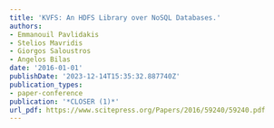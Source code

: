 ```yaml
---
title: 'KVFS: An HDFS Library over NoSQL Databases.'
authors:
- Emmanouil Pavlidakis
- Stelios Mavridis
- Giorgos Saloustros
- Angelos Bilas
date: '2016-01-01'
publishDate: '2023-12-14T15:35:32.887740Z'
publication_types:
- paper-conference
publication: '*CLOSER (1)*'
url_pdf: https://www.scitepress.org/Papers/2016/59240/59240.pdf
---
```

